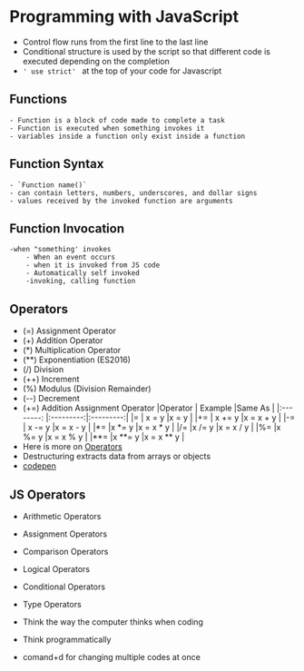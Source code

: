 # Programming with JavaScript
- Control flow runs from the first line to the last line
- Conditional structure is used by the script so that different code is executed depending on the completion
- `' use strict' ` at the top of your code for Javascript
## Functions
    - Function is a block of code made to complete a task
    - Function is executed when something invokes it
    - variables inside a function only exist inside a function
## Function Syntax
    - `Function name()`
    - can contain letters, numbers, underscores, and dollar signs
    - values received by the invoked function are arguments
## Function Invocation
    -when "something' invokes
        - When an event occurs
        - when it is invoked from JS code
        - Automatically self invoked
        -invoking, calling function
## Operators
- (=) Assignment Operator
- (+) Addition Operator 
- (*) Multiplication Operator
- (**) Exponentiation (ES2016)
- (/) Division
- (++) Increment
- (%) Modulus (Division Remainder)
- (--) 	Decrement 
- (+=) Addition Assignment Operator
|Operator	| Example	|Same As    |
|:--------: |:---------:|:---------:|
|=	        | x = y	    |x = y      |
|+=         | x += y	|x = x + y  |
|-=         | x -= y	|x = x - y  |
|*=	        |x *= y	    |x = x * y  |
|/=	        |x /= y	    |x = x / y  |
|%=	        |x %= y 	|x = x % y  |
|**=	    |x **= y	|x = x ** y |
- Here is more on [Operators](https://www.w3schools.com/js/js_operators.asp)
- Destructuring extracts data from arrays or objects
- [codepen](https://codepen.io/)
## JS Operators
- Arithmetic Operators
- Assignment Operators
- Comparison Operators
- Logical Operators
- Conditional Operators
- Type Operators


- Think the way the computer thinks when coding
- Think programmatically
- comand+d for changing multiple codes at once